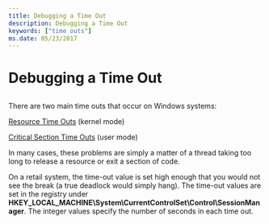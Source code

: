 ```yaml
---
title: Debugging a Time Out
description: Debugging a Time Out
keywords: ["time outs"]
ms.date: 05/23/2017
---
```


# Debugging a Time Out


## <span id="ddk_debugging_time_outs_dbg"></span><span id="DDK_DEBUGGING_TIME_OUTS_DBG"></span>


There are two main time outs that occur on Windows systems:

[Resource Time Outs](resource-time-outs.md) (kernel mode)

[Critical Section Time Outs](critical-section-time-outs.md) (user mode)

In many cases, these problems are simply a matter of a thread taking too long to release a resource or exit a section of code.

On a retail system, the time-out value is set high enough that you would not see the break (a true deadlock would simply hang). The time-out values are set in the registry under **HKEY\_LOCAL\_MACHINE\\System\\CurrentControlSet\\Control\\SessionManager**. The integer values specify the number of seconds in each time out.

 

 





